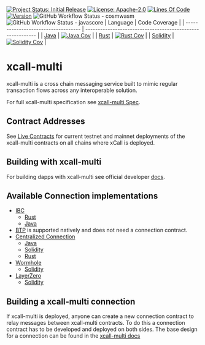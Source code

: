 [![Project Status: Initial Release](https://img.shields.io/badge/repo%20status-active-green.svg?style=flat-square)](https://www.repostatus.org/#active)
[![License: Apache-2.0](https://img.shields.io/github/license/icon-project/xcall-multi.svg?style=flat-square)](https://github.com/icon-project/xcall-multi/blob/main/LICENSE)
[![Lines Of Code](https://img.shields.io/tokei/lines/github/icon-project/xcall-multi?style=flat-square)](https://github.com/icon-project/xcall-multi)
[![Version](https://img.shields.io/github/tag/icon-project/xcall-multi.svg?style=flat-square)](https://github.com/icon-project/xcall-multi)
![GitHub Workflow Status - cosmwasm](https://github.com/icon-project/xcall-multi/actions/workflows/build-and-publish-cosmwasm.yml/badge.svg)
![GitHub Workflow Status - javascore](https://github.com/icon-project/xcall-multi/actions/workflows/build-and-publish-javascore.yml/badge.svg)
| Language                            | Code Coverage                                              |
| ----------------------------------- | ---------------------------------------------------------- |
| [Java](./contracts/javascore)       | [![Java Cov][java-cov-badge]][java-cov-link]               |
| [Rust](./contracts/cosmwasm-vm)     | [![Rust Cov][rust-cov-badge]][rust-cov-link]               |
| [Solidity](./contracts/evm)         | [![Solidity Cov][solidity-cov-badge]][solidity-cov-link]   |

[java-cov-link]: https://app.codecov.io/gh/icon-project/xcall-multi/tree/main/contracts/javascore
[rust-cov-link]: https://app.codecov.io/gh/icon-project/xcall-multi/tree/main/contracts/cosmwasm-vm
[solidity-cov-link]: https://app.codecov.io/gh/icon-project/xcall-multi/tree/main/contracts/evm
[java-cov-badge]: https://codecov.io/gh/icon-project/xcall-multi/branch/main/graph/badge.svg?token=KWDB59JITE&flag=java
[rust-cov-badge]: https://codecov.io/gh/icon-project/xcall-multi/branch/main/graph/badge.svg?token=KWDB59JITE&flag=rust
[solidity-cov-badge]: https://codecov.io/gh/icon-project/xcall-multi/branch/main/graph/badge.svg?token=KWDB59JITE&flag=solidity

# xcall-multi
xcall-multi is a cross chain messaging service built to mimic regular transaction flows across any interoperable solution.

For full xcall-multi specification see [xcall-multi Spec](./docs/adr/xcall.md).

## Contract Addresses
See [Live Contracts](https://github.com/icon-project/xcall-multi/wiki/xCall-Deployment-Info) for current testnet and mainnet deployments of the xcall-multi contracts on all chains where xCall is deployed. 

## Building with xcall-multi
For building dapps with xcall-multi see official developer [docs](https://www.xcall.dev/).

## Available Connection implementations
* [IBC](https://github.com/icon-project/IBC-Integration/blob/main/docs/adr/xcall-multi_IBC_Connection.md)
   * [Rust](https://github.com/icon-project/IBC-Integration/tree/main/contracts/cosmwasm-vm/cw-xcall-ibc-connection)
   * [Java](https://github.com/icon-project/IBC-Integration/tree/main/contracts/javascore/xcall-connection)
* [BTP](https://github.com/icon-project/btp2) is supported natively and does not need a connection contract.
* [Centralized Connection]()
   * [Java](https://github.com/icon-project/xcall-multi/tree/main/contracts/javascore/centralized-connection)
   * [Solidity](https://github.com/icon-project/xcall-multi/blob/main/contracts/evm/contracts/adapters/CentralizedConnection.sol)
   * [Rust](https://github.com/icon-project/xcall-multi/tree/main/contracts/cosmwasm-vm/cw-centralized-connection)
* [Wormhole]()
   * [Solidity]()
* [LayerZero]()
   * [Solidity]()

## Building a xcall-multi connection
If xcall-multi is deployed, anyone can create a new connection contract to relay messages between xcall-multi contracts.
To do this a connection contract has to be developed and deployed on both sides.
The base design for a connection can be found in the [xcall-multi docs](./docs/adr/xcall.md#Connections)
